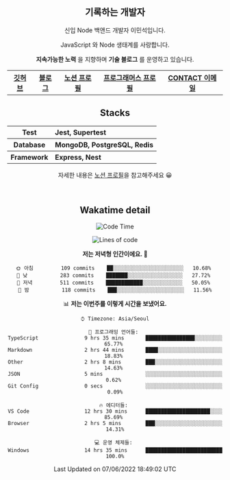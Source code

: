 <h2 font-size="20px" align="center"> 기록하는 개발자 </h2>

<div align="center">
  
  <p>신입 Node 백앤드 개발자 이민석입니다.</p>
  <p>JavaScript 와 Node 생태계를 사랑합니다.</p>
  <p><strong>지속가능한 노력</strong> 을 지향하며 <strong>기술 블로그</strong> 를 운영하고 있습니다.</p>
  
  <p></p>
  <table>
    <tr>
      <th>
          <a href="https://github.com/unchaptered"> 깃허브 </a>
      </th>
      <th>
          <a href="https://velog.io/@unchapterd"> 블로그 </a>
      </th>
      <th>
          <a href="https://www.notion.so/9cf275a5af0441529ba7ba43f0d51f40"> 노션 프로필 </a>
      </th>
      <th>
          <a href="https://programmers.co.kr/pr/workstation19961002_3722"> 프로그래머스 프로필 </a>
      </th>
      <th>
          <a href="workstation19961002@gamil.com"> CONTACT 이메일 </a>
      </th>
    </tr>
  </table>
 

<h2 font-size="20px" align="center"> Stacks </h2>

<div align="center">
  <table font-weight="100">
    <tr>
      <th>Test</th>
      <th align="left">Jest, Supertest</th>
    </tr>
    <tr>
      <th>Database</th>
      <th align="left">MongoDB, PostgreSQL, Redis</th>
    </tr>
    <tr>
      <th>Framework</th>
      <th align="left">Express, Nest</th>
    </tr>
  </table>
  
  <footer> 자세한 내용은 <a href="https://band-queen-769.notion.site/9cf275a5af0441529ba7ba43f0d51f40">노션 프로필</a>을 참고해주세요 😀 </footer>
  
</div>
  
&nbsp;

<h2 font-size="20px" align="center"> Wakatime detail </h2>

<div align="center">

<!--START_SECTION:waka-->
![Code Time](http://img.shields.io/badge/Code%20Time-0%20secs-blue)

![Lines of code](https://img.shields.io/badge/%EC%A0%80%EB%8A%94%20%EC%97%AC%ED%83%9C%EA%B9%8C%EC%A7%80%20-862%20Thousand%20%EC%A4%84%EC%9D%98%20%EC%BD%94%EB%93%9C%EB%A5%BC%20%EC%9E%91%EC%84%B1%ED%96%88%EC%96%B4%EC%9A%94.-blue)

**저는 저녁형 인간이에요. 🦉** 

```text
🌞 아침         109 commits    ██░░░░░░░░░░░░░░░░░░░░░░░   10.68% 
🌆 낮　         283 commits    ███████░░░░░░░░░░░░░░░░░░   27.72% 
🌃 저녁         511 commits    ████████████░░░░░░░░░░░░░   50.05% 
🌙 밤　         118 commits    ███░░░░░░░░░░░░░░░░░░░░░░   11.56%

```


📊 **저는 이번주를 이렇게 시간을 보냈어요.** 

```text
⌚︎ Timezone: Asia/Seoul

💬 프로그래밍 언어들: 
TypeScript               9 hrs 35 mins       ████████████████░░░░░░░░░   65.77% 
Markdown                 2 hrs 44 mins       ████░░░░░░░░░░░░░░░░░░░░░   18.83% 
Other                    2 hrs 8 mins        ███░░░░░░░░░░░░░░░░░░░░░░   14.63% 
JSON                     5 mins              ░░░░░░░░░░░░░░░░░░░░░░░░░   0.62% 
Git Config               0 secs              ░░░░░░░░░░░░░░░░░░░░░░░░░   0.09%

🔥 에디터들: 
VS Code                  12 hrs 30 mins      █████████████████████░░░░   85.69% 
Browser                  2 hrs 5 mins        ███░░░░░░░░░░░░░░░░░░░░░░   14.31%

💻 운영 체제들: 
Windows                  14 hrs 35 mins      █████████████████████████   100.0%

```


 Last Updated on 07/06/2022 18:49:02 UTC
<!--END_SECTION:waka-->
  
</div>

